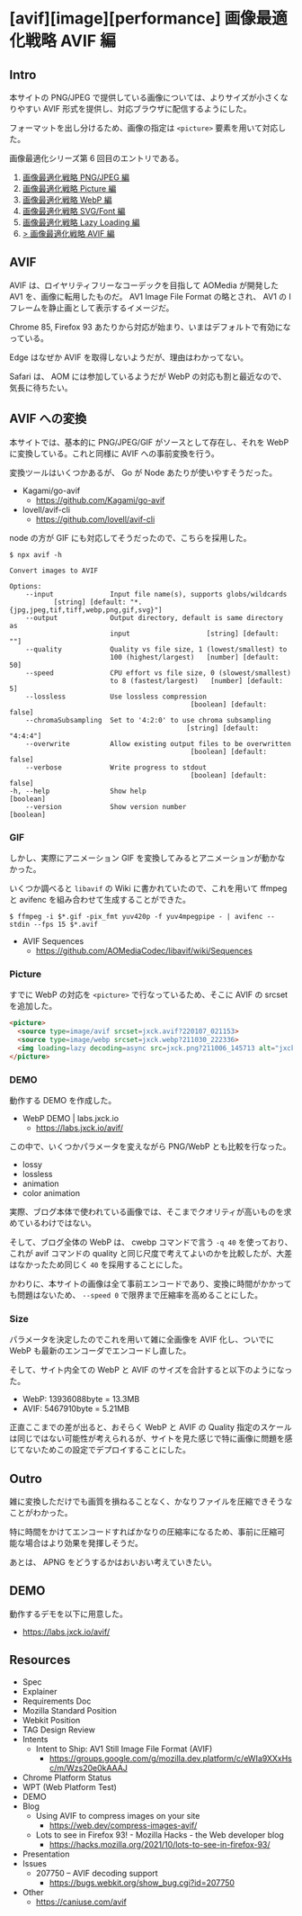 # [avif][image][performance] 画像最適化戦略 AVIF 編

## Intro

本サイトの PNG/JPEG で提供している画像については、よりサイズが小さくなりやすい AVIF 形式を提供し、対応ブラウザに配信するようにした。

フォーマットを出し分けるため、画像の指定は `<picture>` 要素を用いて対応した。

画像最適化シリーズ第 6 回目のエントリである。

1. [画像最適化戦略 PNG/JPEG 編](https://blog.jxck.io/entries/2016-03-24/optimize-image.html)
2. [画像最適化戦略 Picture 編](https://blog.jxck.io/entries/2016-03-25/picture.html)
3. [画像最適化戦略 WebP 編](https://blog.jxck.io/entries/2016-03-26/webp.html)
4. [画像最適化戦略 SVG/Font 編](https://blog.jxck.io/entries/2016-03-27/svg-font-base-ui.html)
5. [画像最適化戦略 Lazy Loading 編](https://blog.jxck.io/entries/2019-05-20/lazyloading.html)
6. [> 画像最適化戦略 AVIF 編](TODO)


## AVIF

AVIF は、ロイヤリティフリーなコーデックを目指して AOMedia が開発した AV1 を、画像に転用したものだ。 AV1 Image File Format の略とされ、 AV1 の I フレームを静止画として表示するイメージだ。

Chrome 85, Firefox 93 あたりから対応が始まり、いまはデフォルトで有効になっている。

Edge はなぜか AVIF を取得しないようだが、理由はわかってない。

Safari は、 AOM には参加しているようだが WebP の対応も割と最近なので、気長に待ちたい。


## AVIF への変換

本サイトでは、基本的に PNG/JPEG/GIF がソースとして存在し、それを WebP に変換している。これと同様に AVIF への事前変換を行う。

変換ツールはいくつかあるが、 Go が Node あたりが使いやすそうだった。

- Kagami/go-avif
  - https://github.com/Kagami/go-avif
- lovell/avif-cli
  - https://github.com/lovell/avif-cli

node の方が GIF にも対応してそうだったので、こちらを採用した。

```shell-session
$ npx avif -h

Convert images to AVIF

Options:
    --input              Input file name(s), supports globs/wildcards
           [string] [default: "*.{jpg,jpeg,tif,tiff,webp,png,gif,svg}"]
    --output             Output directory, default is same directory as
                         input                   [string] [default: ""]
    --quality            Quality vs file size, 1 (lowest/smallest) to
                         100 (highest/largest)   [number] [default: 50]
    --speed              CPU effort vs file size, 0 (slowest/smallest)
                         to 8 (fastest/largest)   [number] [default: 5]
    --lossless           Use lossless compression
                                             [boolean] [default: false]
    --chromaSubsampling  Set to '4:2:0' to use chroma subsampling
                                            [string] [default: "4:4:4"]
    --overwrite          Allow existing output files to be overwritten
                                             [boolean] [default: false]
    --verbose            Write progress to stdout
                                             [boolean] [default: false]
-h, --help               Show help                            [boolean]
    --version            Show version number                  [boolean]
```


### GIF

しかし、実際にアニメーション GIF を変換してみるとアニメーションが動かなかった。

いくつか調べると `libavif` の Wiki に書かれていたので、これを用いて ffmpeg と avifenc を組み合わせて生成することができた。

```shell-session
$ ffmpeg -i $*.gif -pix_fmt yuv420p -f yuv4mpegpipe - | avifenc --stdin --fps 15 $*.avif
```

- AVIF Sequences
  - https://github.com/AOMediaCodec/libavif/wiki/Sequences


### Picture

すでに WebP の対応を `<picture>` で行なっているため、そこに AVIF の srcset を追加した。

```html
<picture>
  <source type=image/avif srcset=jxck.avif?220107_021153>
  <source type=image/webp srcset=jxck.webp?211030_222336>
  <img loading=lazy decoding=async src=jxck.png?211006_145713 alt="jxck" title="jxck logo" width=256 height=256>
</picture>
```


### DEMO

動作する DEMO を作成した。

- WebP DEMO | labs.jxck.io
  - https://labs.jxck.io/avif/

この中で、いくつかパラメータを変えながら PNG/WebP とも比較を行なった。

- lossy
- lossless
- animation
- color animation

実際、ブログ本体で使われている画像では、そこまでクオリティが高いものを求めているわけではない。

そして、ブログ全体の WebP は、 cwebp コマンドで言う `-q 40` を使っており、これが avif コマンドの quality と同じ尺度で考えてよいのかを比較したが、大差はなかったため同じく `40` を採用することにした。

かわりに、本サイトの画像は全て事前エンコードであり、変換に時間がかかっても問題はないため、 `--speed 0` で限界まで圧縮率を高めることにした。


### Size

パラメータを決定したのでこれを用いて雑に全画像を AVIF 化し、ついでに WebP も最新のエンコーダでエンコードし直した。

そして、サイト内全ての WebP と AVIF のサイズを合計すると以下のようになった。

- WebP: 13936088byte = 13.3MB
- AVIF: 5467910byte = 5.21MB

正直ここまでの差が出ると、おそらく WebP と AVIF の Quality 指定のスケールは同じではない可能性が考えられるが、サイトを見た感じで特に画像に問題を感じてないためこの設定でデプロイすることにした。


## Outro

雑に変換しただけでも画質を損ねることなく、かなりファイルを圧縮できそうなことがわかった。

特に時間をかけてエンコードすればかなりの圧縮率になるため、事前に圧縮可能な場合はより効果を発揮しそうだ。

あとは、 APNG をどうするかはおいおい考えていきたい。


## DEMO

動作するデモを以下に用意した。

- https://labs.jxck.io/avif/


## Resources

- Spec
- Explainer
- Requirements Doc
- Mozilla Standard Position
- Webkit Position
- TAG Design Review
- Intents
  - Intent to Ship: AV1 Still Image File Format (AVIF)
    - https://groups.google.com/g/mozilla.dev.platform/c/eWIa9XXxHsc/m/Wzs20e0kAAAJ
- Chrome Platform Status
- WPT (Web Platform Test)
- DEMO
- Blog
  - Using AVIF to compress images on your site
    - https://web.dev/compress-images-avif/
  - Lots to see in Firefox 93! - Mozilla Hacks - the Web developer blog
    - https://hacks.mozilla.org/2021/10/lots-to-see-in-firefox-93/
- Presentation
- Issues
  - 207750 – AVIF decoding support
    - https://bugs.webkit.org/show_bug.cgi?id=207750
- Other
  - https://caniuse.com/avif